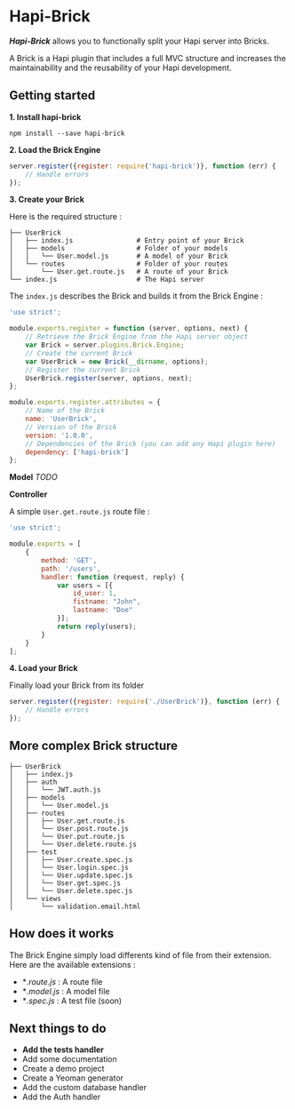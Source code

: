# Hapi-Brick

***Hapi-Brick*** allows you to functionally split your Hapi server into Bricks.

A Brick is a Hapi plugin that includes a full MVC structure and increases the maintainability and the reusability of your Hapi development.


## Getting started

**1. Install hapi-brick**

```
npm install --save hapi-brick
```

**2. Load the Brick Engine**
```js
server.register({register: require('hapi-brick')}, function (err) {
    // Handle errors
});
```

**3. Create your Brick**

Here is the required structure :
```
├── UserBrick
│   ├── index.js                # Entry point of your Brick
│   ├── models                  # Folder of your models
│   │   └── User.model.js       # A model of your Brick
│   └── routes                  # Folder of your routes
│       └── User.get.route.js   # A route of your Brick
└── index.js                    # The Hapi server
```

The `index.js` describes the Brick and builds it from the Brick Engine :
```js
'use strict';

module.exports.register = function (server, options, next) {
    // Retrieve the Brick Engine from the Hapi server object
    var Brick = server.plugins.Brick.Engine;
    // Create the current Brick
    var UserBrick = new Brick(__dirname, options);
    // Register the current Brick
    UserBrick.register(server, options, next);
};

module.exports.register.attributes = {
    // Name of the Brick
    name: 'UserBrick',
    // Version of the Brick
    version: '1.0.0',
    // Dependencies of the Brick (you can add any Hapi plugin here)
    dependency: ['hapi-brick']
};
```

**Model**
*TODO*

**Controller**


A simple `User.get.route.js` route file :
```js
'use strict';

module.exports = [
    {
        method: 'GET',
        path: '/users',
        handler: function (request, reply) {
            var users = [{
                id_user: 1,
                fistname: "John",
                lastname: "Doe"
            }];
            return reply(users);
        }
    }
];
```
**4. Load your Brick**

Finally load your Brick from its folder
```js
server.register({register: require('./UserBrick')}, function (err) {
    // Handle errors
});
```


## More complex Brick structure

```
├── UserBrick
│   ├── index.js
│   ├── auth
│   │   └── JWT.auth.js
│   ├── models
│   │   └── User.model.js
│   ├── routes
│   │   ├── User.get.route.js
│   │   └── User.post.route.js
│   │   └── User.put.route.js
│   │   └── User.delete.route.js
│   ├── test
│   │   ├── User.create.spec.js
│   │   └── User.login.spec.js
│   │   └── User.update.spec.js
│   │   └── User.get.spec.js
│   │   └── User.delete.spec.js
│   └── views
│       └── validation.email.html
```

## How does it works

The Brick Engine simply load differents kind of file from their extension. Here are the available extensions :
* **.route.js* : A route file
* **.model.js* : A model file
* **.spec.js* : A test file (soon)

## Next things to do

* **Add the tests handler**
* Add some documentation
* Create a demo project
* Create a Yeoman generator
* Add the custom database handler
* Add the Auth handler
